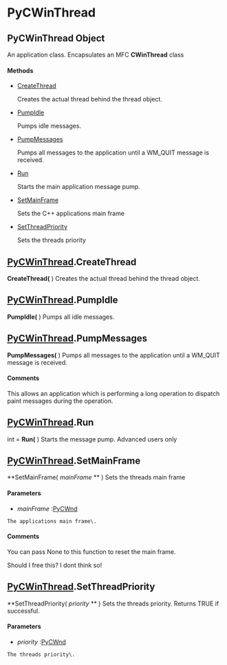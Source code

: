 # PyCWinThread

## PyCWinThread Object

An application class\.  Encapsulates an MFC **CWinThread** class

#### Methods


  - [CreateThread](PyCWinThread.md#pycwinthreadcreatethread)

    Creates the actual thread behind the thread object\.&nbsp;

  - [PumpIdle](PyCWinThread.md#pycwinthreadpumpidle)

    Pumps idle messages\.&nbsp;

  - [PumpMessages](PyCWinThread.md#pycwinthreadpumpmessages)

    Pumps all messages to the application until a WM\_QUIT message is received\.&nbsp;

  - [Run](PyCWinThread.md#pycwinthreadrun)

    Starts the main application message pump\.&nbsp;

  - [SetMainFrame](PyCWinThread.md#pycwinthreadsetmainframe)

    Sets the C\+\+ applications main frame&nbsp;

  - [SetThreadPriority](PyCWinThread.md#pycwinthreadsetthreadpriority)

    Sets the threads priority&nbsp;

## [PyCWinThread](#pycwinthread)\.CreateThread

 **CreateThread\(** \)
Creates the actual thread behind the thread object\.

## [PyCWinThread](#pycwinthread)\.PumpIdle

 **PumpIdle\(** \)
Pumps all idle messages\.

## [PyCWinThread](#pycwinthread)\.PumpMessages

 **PumpMessages\(** \)
Pumps all messages to the application until a WM\_QUIT message is received\.

#### Comments
This allows an application which is performing a long operation to dispatch paint messages during the operation\.

## [PyCWinThread](#pycwinthread)\.Run

int \= **Run\(** \)
Starts the message pump\.  Advanced users only

## [PyCWinThread](#pycwinthread)\.SetMainFrame

 **SetMainFrame\( *mainFrame* ** \)
Sets the threads main frame

#### Parameters


  -  *mainFrame* :[PyCWnd](#pycwnd)

    The applications main frame\.

#### Comments
You can pass None to this function to reset the main frame\. 

Should I free this?  I dont think so\!

## [PyCWinThread](#pycwinthread)\.SetThreadPriority

 **SetThreadPriority\( *priority* ** \)
Sets the threads priority\.  Returns TRUE if successful\.

#### Parameters


  -  *priority* :[PyCWnd](#pycwnd)

    The threads priority\.